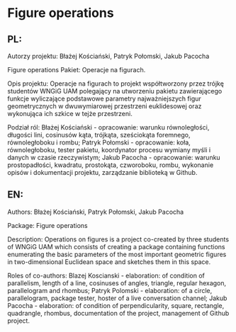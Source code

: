 # Figure operations
## PL:
Autorzy projektu: Błażej Kościański, Patryk Połomski, Jakub Pacocha

Figure operations
Pakiet: Operacje na figurach.

Opis projektu: Operacje na figurach to projekt współtworzony przez trójkę
studentów WNGiG UAM polegający na utworzeniu pakietu zawierającego funkcje
wyliczające podstawowe parametry najważniejszych figur geometrycznych w
dwuwymiarowej przestrzeni euklidesowej oraz wykonująca ich szkice w tejże przestrzeni.

Podział ról:
Błażej Kościański - opracowanie: warunku równoległości, długości lini, cosinusów kąta,
trójkąta, sześciokąta foremnego, równoległoboku i rombu;
Patryk Połomski - opracowanie: koła, równoległoboku, tester pakietu, koordynator procesu
wymiany myśli i danych w czasie rzeczywistym;
Jakub Pacocha - opracowanie: warunku prostopadłości, kwadratu, prostokąta, czworoboku, rombu,
wykonanie opisów i dokumentacji projektu, zarządzanie biblioteką w Github.

## EN:
Authors: Błażej Kościański, Patryk Połomski, Jakub Pacocha

Package: Figure operations

Description: Operations on figures is a project co-created by three
students of WNGiG UAM which consists of creating a package containing functions
enumerating the basic parameters of the most important geometric figures in
two-dimensional Euclidean space and sketches them in this space.

Roles of co-authors:
Blazej Koscianski -  elaboration: of condition of parallelism, length of a line, cosinuses of angles,
triangle, regular hexagon, parallelogram and rhombus;
Patryk Polomski -  elaboration: of a circle, parallelogram, package tester, hoster of a live conversation channel;
Jakub Pacocha - elaboration: of condition of perpendicularity, square, rectangle, quadrangle, rhombus,
documentation of the project, management of Github project.

